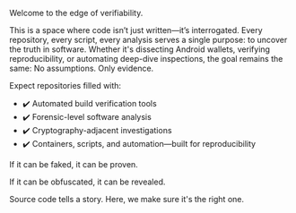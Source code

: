 Welcome to the edge of verifiability.

This is a space where code isn’t just written—it’s interrogated. Every repository, every script, every analysis serves a single purpose: to uncover the truth in software. Whether it's dissecting Android wallets, verifying reproducibility, or automating deep-dive inspections, the goal remains the same: No assumptions. Only evidence.

Expect repositories filled with:

- ✔️ Automated build verification tools 
- ✔️ Forensic-level software analysis
- ✔️ Cryptography-adjacent investigations
- ✔️ Containers, scripts, and automation—built for reproducibility

If it can be faked, it can be proven.

If it can be obfuscated, it can be revealed.

Source code tells a story. Here, we make sure it's the right one.
